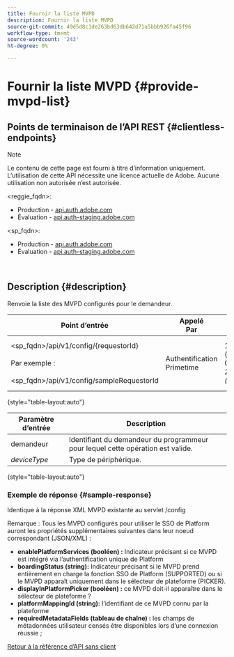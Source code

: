 ```yaml
---
title: Fournir la liste MVPD
description: Fournir la liste MVPD
source-git-commit: 49d5d8c1de263bd63db642d71a5bbb926fa45f96
workflow-type: tm+mt
source-wordcount: '243'
ht-degree: 0%

---
```



# Fournir la liste MVPD {#provide-mvpd-list}

## Points de terminaison de l’API REST {#clientless-endpoints}

>[!NOTE]
>
>Le contenu de cette page est fourni à titre d’information uniquement. L’utilisation de cette API nécessite une licence actuelle de Adobe. Aucune utilisation non autorisée n’est autorisée.

&lt;reggie_fqdn>:

* Production - [api.auth.adobe.com](http://api.auth.adobe.com/)
* Évaluation - [api.auth-staging.adobe.com](http://api.auth-staging.adobe.com/)

&lt;sp_fqdn>:

* Production - [api.auth.adobe.com](http://api.auth.adobe.com/)
* Évaluation - [api.auth-staging.adobe.com](http://api.auth-staging.adobe.com/)

 </br>

## Description {#description}

Renvoie la liste des MVPD configurés pour le demandeur.

| Point d’entrée | Appelé  </br>Par | Entrée   </br>Paramètres | HTTP  </br>Méthode | Réponse | HTTP  </br>Réponse |
| --- | --- | --- | --- | --- | --- |
| &lt;sp_fqdn>/api/v1/config/{requestorId}</br></br>Par exemple :</br></br>&lt;sp_fqdn>/api/v1/config/sampleRequestorId | Authentification Primetime | 1. Demandeur</br>    (composant Chemin)</br>_2.  deviceType (désapprouvé)_ | GET | XML ou JSON contenant la liste des MVPD. | 200 |

{style=&quot;table-layout:auto&quot;}


| Paramètre d’entrée | Description |
| --------------- | ------------------------------------------------------------- |
| demandeur | Identifiant du demandeur du programmeur pour lequel cette opération est valide. |
| *deviceType* | Type de périphérique. |

{style=&quot;table-layout:auto&quot;}

### Exemple de réponse {#sample-response}

Identique à la réponse XML MVPD existante au servlet /config

Remarque : Tous les MVPD configurés pour utiliser le SSO de Platform auront les propriétés supplémentaires suivantes dans leur noeud correspondant (JSON/XML) :

* **enablePlatformServices (booléen) :** Indicateur précisant si ce MVPD est intégré via l’authentification unique de Platform
* **boardingStatus (string):** Indicateur précisant si le MVPD prend entièrement en charge la fonction SSO de Platform (SUPPORTED) ou si le MVPD apparaît uniquement dans le sélecteur de plateforme (PICKER).
* **displayInPlatformPicker (booléen) :** ce MVPD doit-il apparaître dans le sélecteur de plateforme ?
* **platformMappingId (string):** l’identifiant de ce MVPD connu par la plateforme
* **requiredMetadataFields (tableau de chaîne) :** les champs de métadonnées utilisateur censés être disponibles lors d’une connexion réussie ;


[Retour à la référence d’API sans client](http://tve.helpdocsonline.com/clientless-api-reference)
